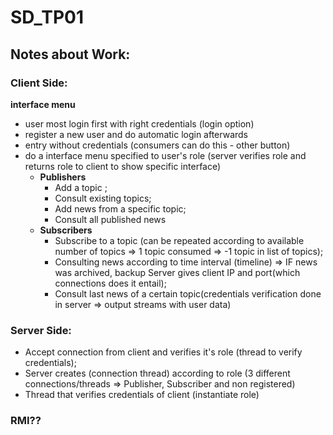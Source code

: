 # SD_TP01
## Notes about Work: 

### Client Side:
**interface menu** 
* user most login first with right credentials (login option)
* register a new user and do automatic login afterwards
* entry without credentials (consumers can do this - other button)
* do a interface menu specified to user's role (server verifies role and returns role to client to show specific interface)
    * **Publishers** 
        * Add a topic ; 
        * Consult existing topics; 
        * Add news from a specific topic; 
        * Consult all published news
    * **Subscribers** 
        * Subscribe to a topic (can be repeated according to available number of topics => 1 topic consumed => -1 topic in list of topics); 
        * Consulting news according to time interval (timeline) => IF news was archived, backup Server gives client IP and port(which connections does it entail); 
        * Consult last news of a certain topic(credentials verification done in server => output streams with user data)

### Server Side:
* Accept connection from client and verifies it's role (thread to verify credentials);
* Server creates (connection thread) according to role (3 different connections/threads => Publisher, Subscriber and non registered) 
* Thread that verifies credentials of client (instantiate role)

### RMI??